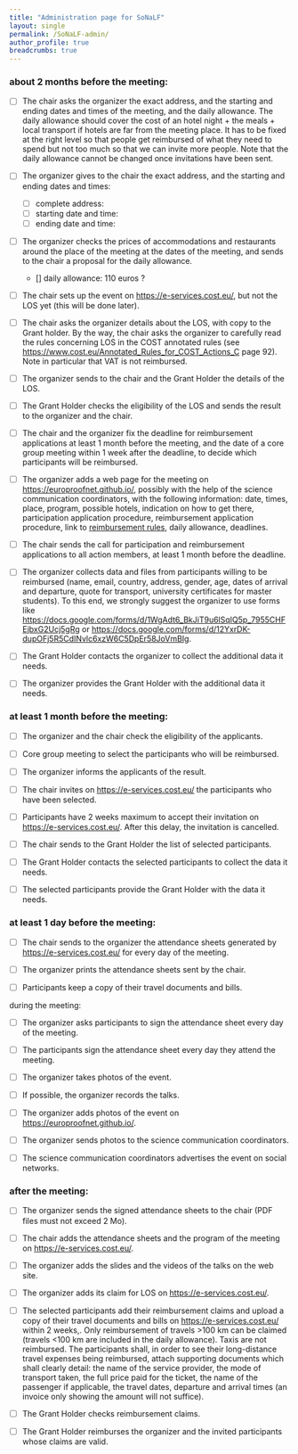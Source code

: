 ```yaml
---
title: "Administration page for SoNaLF"
layout: single
permalink: /SoNaLF-admin/
author_profile: true
breadcrumbs: true
---
```


### about 2 months before the meeting:

- [ ] The chair asks the organizer the exact address, and the starting and ending dates and times of the meeting, and the daily allowance. The daily allowance should  cover the cost of an hotel night + the meals + local transport if hotels are far from the meeting place. It has to be fixed at the right level so that 
people get reimbursed of what they need to spend but not too much so that we can invite more people. Note that the daily allowance cannot be changed 
once invitations have been sent.

- [ ] The organizer gives to the chair the exact address, and the starting and ending dates and times:

    * [ ] complete address:
    * [ ] starting date and time:
    * [ ] ending date and time:

- [ ] The organizer checks the prices of accommodations and restaurants around the place of the meeting at the dates of the meeting, and sends to the 
chair a proposal for the daily allowance.

    * [] daily allowance: 110 euros ?

- [ ] The chair sets up the event on https://e-services.cost.eu/, but not the LOS yet (this will be done later).

- [ ] The chair asks the organizer details about the LOS, with copy to the Grant holder. By the way, the chair asks the organizer to carefully read the 
rules concerning LOS in the COST annotated rules (see https://www.cost.eu/Annotated_Rules_for_COST_Actions_C page 92). Note in particular that VAT is not 
reimbursed.

- [ ] The organizer sends to the chair and the Grant Holder the details of the LOS.

- [ ] The Grant Holder checks the eligibility of the LOS and sends the result to the organizer and the chair.

- [ ] The chair and the organizer fix the deadline for reimbursement applications at least 1 month before the meeting, and the date of a core group 
meeting within 1 week after the deadline, to decide which participants will be reimbursed.

- [ ] The organizer adds a web page for the meeting on https://europroofnet.github.io/, possibly with the help of the science communication coordinators, 
with the following information: date, times, place, program, possible hotels, indication on how to get there, participation application procedure, 
reimbursement application procedure, link to [reimbursement rules](../reimbursement-rules), daily allowance, deadlines.

- [ ] The chair sends the call for participation and reimbursement applications to all action members, at least 1 month before the deadline.

- [ ] The organizer collects data and files from participants willing to be reimbursed (name, email, country, address, gender, age, dates of arrival 
and departure, quote for transport, university certificates for master students). To this end, we strongly suggest the organizer to use forms like 
https://docs.google.com/forms/d/1WgAdt6_BkJiT9u6lSqIQ5p_7955CHFEjbxG2Ucj5gRg or 
https://docs.google.com/forms/d/12YxrDK-dupOFj5R5CdINvlc6xzW6C5DpEr58JoVmBIg.

- [ ] The Grant Holder contacts the organizer to collect the additional data it needs.

- [ ] The organizer provides the Grant Holder with the additional data it needs.

### at least 1 month before the meeting:

- [ ] The organizer and the chair check the eligibility of the applicants.

- [ ] Core group meeting to select the participants who will be reimbursed.

- [ ] The organizer informs the applicants of the result.

- [ ] The chair invites on https://e-services.cost.eu/ the participants who have been selected.

- [ ] Participants have 2 weeks maximum to accept their invitation on https://e-services.cost.eu/. After this delay, the invitation is cancelled.

- [ ] The chair sends to the Grant Holder the list of selected participants.

- [ ] The Grant Holder contacts the selected participants to collect the data it needs.

- [ ] The selected participants provide the Grant Holder with the data it needs.

### at least 1 day before the meeting:

- [ ] The chair sends to the organizer the attendance sheets generated by https://e-services.cost.eu/ for every day of the meeting.

- [ ] The organizer prints the attendance sheets sent by the chair.

- [ ] Participants keep a copy of their travel documents and bills.

during the meeting:

- [ ] The organizer asks participants to sign the attendance sheet every day of the meeting.

- [ ] The participants sign the attendance sheet every day they attend the meeting.

- [ ] The organizer takes photos of the event.

- [ ] If possible, the organizer records the talks.

- [ ] The organizer adds photos of the event on https://europroofnet.github.io/.

- [ ] The organizer sends photos to the science communication coordinators.

- [ ] The science communication coordinators advertises the event on social networks.

### after the meeting:

- [ ] The organizer sends the signed attendance sheets to the chair (PDF files must not exceed 2 Mo).

- [ ] The chair adds the attendance sheets and the program of the meeting on https://e-services.cost.eu/.

- [ ] The organizer adds the slides and the videos of the talks on the web site.

- [ ] The organizer adds its claim for LOS on https://e-services.cost.eu/.

- [ ] The selected participants add their reimbursement claims and upload a copy of their travel documents and bills on https://e-services.cost.eu/ within 2 weeks,. Only reimbursement of travels >100 km can be claimed (travels <100 km are included in the daily allowance). Taxis are not reimbursed. The participants shall, in order to see their long-distance travel expenses being reimbursed, attach supporting documents which shall clearly detail: the name of the service provider, the mode of transport taken, the full price paid for the ticket, the name of the passenger if applicable, the travel dates, departure and arrival times (an invoice only showing the amount will not suffice).

- [ ] The Grant Holder checks reimbursement claims.

- [ ] The Grant Holder reimburses the organizer and the invited participants whose claims are valid.
